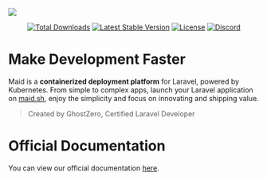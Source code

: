 ![](https://cdn.maid.sh/ghostzero/maid-banner-v3.png)

<p align="center">
  <a href="https://packagist.org/packages/maidtools/maid"><img src="https://img.shields.io/packagist/dt/maidtools/maid" alt="Total Downloads"></a>
  <a href="https://packagist.org/packages/maidtools/maid"><img src="https://img.shields.io/packagist/v/maidtools/maid" alt="Latest Stable Version"></a>
  <a href="https://packagist.org/packages/maidtools/maid"><img src="https://img.shields.io/packagist/l/maidtools/maid" alt="License"></a>
  <a href="https://ghostzero.dev/discord"><img src="https://discordapp.com/api/guilds/590942233126240261/embed.png?style=shield" alt="Discord"></a>
</p>

# Make Development Faster

Maid is a **containerized deployment platform** for Laravel, powered by Kubernetes. From simple to complex apps, launch your Laravel application on [maid.sh](https://maid.sh), enjoy the simplicity and focus on innovating and shipping value.

> Created by GhostZero, Certified Laravel Developer

# Official Documentation

You can view our official documentation [here](https://docs.maid.build/).
